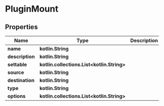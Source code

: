 
# PluginMount

## Properties
Name | Type | Description | Notes
------------ | ------------- | ------------- | -------------
**name** | **kotlin.String** |  | 
**description** | **kotlin.String** |  | 
**settable** | **kotlin.collections.List&lt;kotlin.String&gt;** |  | 
**source** | **kotlin.String** |  | 
**destination** | **kotlin.String** |  | 
**type** | **kotlin.String** |  | 
**options** | **kotlin.collections.List&lt;kotlin.String&gt;** |  | 



